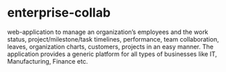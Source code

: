 enterprise-collab
=================

web-application to manage an organization’s employees and the work status, project/milestone/task timelines, performance, team collaboration, leaves, organization charts, customers, projects in an easy manner. The application provides a generic platform for all types of businesses like IT, Manufacturing, Finance etc.
